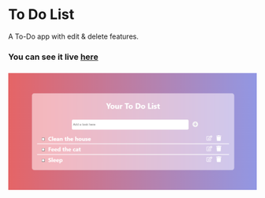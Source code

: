 # To Do List

A To-Do app with edit & delete features.

### You can see it live [here](https://alaa-yahia.github.io/To-do-List-with-React-Hooks/)

###

![alt text](./to_do.png)

